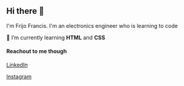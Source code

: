 ## Hi there 👋

I'm Frijo Francis. I'm an electronics engineer who is learning to code

🌱 I’m currently learning **HTML** and **CSS**

#### Reachout to me though 

[LinkedIn](https://www.linkedin.com/in/frijo-francis/)

[Instagram](https://www.instagram.com/fri_jo/)





<!--
**frijofrancis/FrijoFrancis** is a ✨ _special_ ✨ repository because its `README.md` (this file) appears on your GitHub profile.

Here are some ideas to get you started:

- 🔭 I’m currently working on ...
- 🌱 I’m currently learning ...
- 👯 I’m looking to collaborate on ...
- 🤔 I’m looking for help with ...
- 💬 Ask me about ...
- 📫 How to reach me: ...
- 😄 Pronouns: ...
- ⚡ Fun fact: ...
-->
